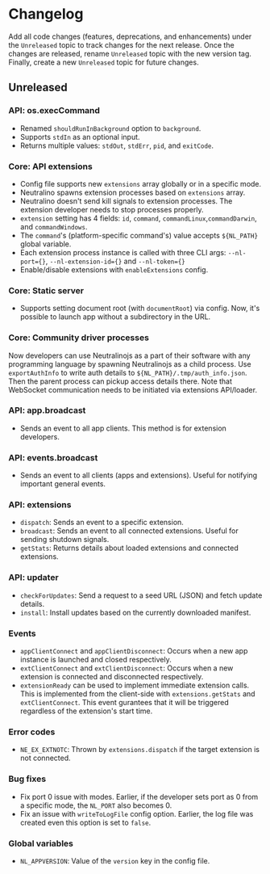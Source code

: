 # Changelog

Add all code changes (features, deprecations, and enhancements) under the `Unreleased` topic to track changes for
the next release. Once the changes are released,
rename `Unreleased` topic with the new version tag. Finally, create a new `Unreleased` topic for future changes.

## Unreleased

### API: os.execCommand
- Renamed `shouldRunInBackground` option to `background`.
- Supports `stdIn` as an optional input.
- Returns multiple values: `stdOut`, `stdErr`, `pid`, and `exitCode`.

### Core: API extensions
- Config file supports new `extensions` array globally or in a specific mode.
- Neutralino spawns extension processes based on `extensions` array.
- Neutralino doesn't send kill signals to extension processes. The extension developer needs to stop
  processes properly.
- `extension` setting has 4 fields: `id`, `command`, `commandLinux`,`commandDarwin`, and `commandWindows`.
- The `command`'s (platform-specific command's) value accepts `${NL_PATH}` global variable.
- Each extension process instance is called with three CLI args: `--nl-port={}`, `--nl-extension-id={}` and `--nl-token={}`
- Enable/disable extensions with `enableExtensions` config.

### Core: Static server
- Supports setting document root (with `documentRoot`) via config. Now, it's possible to launch app without a subdirectory in the URL.

### Core: Community driver processes
Now developers can use Neutralinojs as a part of their software with any programming language by spawning Neutralinojs as a child process.
Use `exportAuthInfo` to write auth details to `${NL_PATH}/.tmp/auth_info.json`. Then the parent process can pickup access details there. Note that WebSocket communication needs to be initiated via extensions API/loader.

### API: app.broadcast
- Sends an event to all app clients. This method is for extension developers.

### API: events.broadcast
- Sends an event to all clients (apps and extensions). Useful for notifying important general events.

### API: extensions
- `dispatch`: Sends an event to a specific extension.
- `broadcast`: Sends an event to all connected extensions. Useful for sending shutdown signals.
- `getStats`: Returns details about loaded extensions and connected extensions.

### API: updater
- `checkForUpdates`: Send a request to a seed URL (JSON) and fetch update details.
- `install`: Install updates based on the currently downloaded manifest.

### Events
- `appClientConnect` and `appClientDisconnect`: Occurs when a new app instance is launched and closed respectively.
- `extClientConnect` and `extClientDisconnect`: Occurs when a new extension is connected and disconnected respectively.
- `extensionReady` can be used to implement immediate extension calls. This is implemented from the client-side with `extensions.getStats` and `extClientConnect`. This event gurantees that it will be triggered regardless of the extension's start time.

### Error codes
- `NE_EX_EXTNOTC`: Thrown by `extensions.dispatch` if the target extension is not connected.

### Bug fixes
- Fix port 0 issue with modes. Earlier, if the developer sets port as 0 from a specific mode,
the `NL_PORT` also becomes 0.
- Fix an issue with `writeToLogFile` config option. Earlier, the log file was created even this
option is set to `false`.

### Global variables
- `NL_APPVERSION`: Value of the `version` key in the config file.

